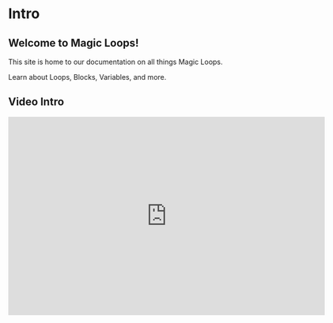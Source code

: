 # Intro
  
  ## Welcome to Magic Loops!
  This site is home to our documentation on all things Magic Loops.

  Learn about Loops, Blocks, Variables, and more. 

  ## Video Intro 
  <iframe width="640" height="402" src="https://www.loom.com/embed/2575ee0a255c4e04bcd0d64c5266d94c?sid=d3ef2d96-3cf4-4663-bcfc-7e2797ae5feb" frameborder="0" webkitallowfullscreen mozallowfullscreen allowfullscreen></iframe>
